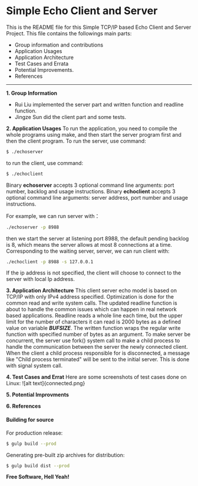 # Simple Echo Client and Server
This is the README file for this Simple TCP/IP based Echo Client and Server Project. This file contains the followings main parts: 
  - Group information and contributions
  - Application Usages
  - Application Architecture
  - Test Cases and Errata
  - Potential Improvements.
  - References
***
**1. Group Information**
  - Rui Liu implemented the server part and written function and readline function.
  - Jingze Sun did the client part and some tests.
 
**2. Application Usages**
  To run the application, you need to compile the whole programs using make, and then start the server program first and then the client program. 
    To run the server, use command: 
```sh
$ ./echoserver
```
to run the client, use command:
```sh
$ ./echoclient
```
Binary **echoserver** accepts 3 optional command line arguments: port number, backlog and usage instructions.
Binary **echoclient** accepts 3 optional command line arguments: server address, port number and usage instructions.

For example, we can run server with：
```sh
./echoserver -p 8988 
```
then we start the server at listening port 8988, the default pending backlog is 8, which means the server allows at most 8 connections at a time. Corresponding to the waiting server, server, we can run client with:
```sh
./echoclient -p 8988 -s 127.0.0.1
```
If the ip address is not specified, the client will choose to connect to the server with local Ip address.

**3. Application Architecture**
This client server echo model is based on TCP/IP with only IPv4 address specified. Optimization is done for the common read and write system calls. The updated readline function is about to handle the common issues which can happen in real network based applications. Readline reads a whole line each time, but the upper limit for the number of characters it can read is 2000 bytes as a defined value on variable ***BUFSIZE***. The written function wraps the regular write function with specified number of bytes as an argument. To make server be concurrent, the server use fork() system call to make a child process to handle the communication between the server the newly connected client. When the client a child process responsible for is disconnected, a message like "Child process <pid> terminated" will be sent to the initial server. This is done with signal system call.

**4. Test Cases and Errat**
Here are some screenshots of test cases done on Linux:
![alt text]{connected.png}

**5. Potential Improvments**


**6. References**



#### Building for source
For production release:
```sh
$ gulp build --prod
```
Generating pre-built zip archives for distribution:
```sh
$ gulp build dist --prod
```




**Free Software, Hell Yeah!**
